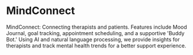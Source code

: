 # MindConnect
MindConnect: Connecting therapists and patients. Features include Mood Journal, goal tracking, appointment scheduling, and a supportive 'Buddy Bot.' Using AI and natural language processing, we provide insights for therapists and track mental health trends for a better support experience.
